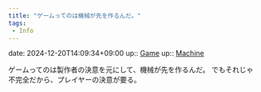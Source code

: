 ```yaml
---
title: "ゲームってのは機械が先を作るんだ。"
tags:
 - Info
---
```


date: 2024-12-20T14:09:34+09:00
up:: [Game](../Bar/Novel/Topics/Game.md)
up:: [Machine](../Bar/Novel/Topics/Machine.md)

ゲームってのは製作者の決意を元にして、機械が先を作るんだ。
でもそれじゃ不完全だから、プレイヤーの決意が要る。